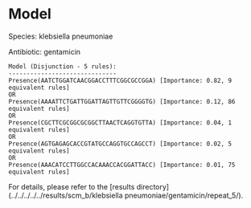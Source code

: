 
# Model

Species: klebsiella pneumoniae

Antibiotic: gentamicin

```
Model (Disjunction - 5 rules):
------------------------------
Presence(AATCTGGATCAACGGACCTTTCGGCGCCGGA) [Importance: 0.82, 9 equivalent rules]
OR
Presence(AAAATTCTGATTGGATTAGTTGTTCGGGGTG) [Importance: 0.12, 86 equivalent rules]
OR
Presence(CGCTTCGCGGCGCGGCTTAACTCAGGTGTTA) [Importance: 0.04, 1 equivalent rules]
OR
Presence(AGTGAGAGCACCGTATGCCAGGTGCCAGCCT) [Importance: 0.02, 5 equivalent rules]
OR
Presence(AAACATCCTTGGCCACAAACCACGGATTACC) [Importance: 0.01, 75 equivalent rules]

```

For details, please refer to the [results directory](../../../../../results/scm_b/klebsiella pneumoniae/gentamicin/repeat_5/).

